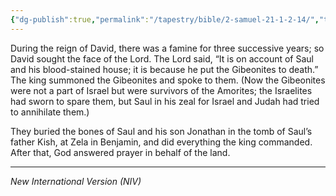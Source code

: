 ```yaml
---
{"dg-publish":true,"permalink":"/tapestry/bible/2-samuel-21-1-2-14/","title":"(2 Samuel 21:1–2,14","hide":true,"tags":["bible","bible-verse"],"dgHomeLink":true,"dgShowLocalGraph":true,"dgEnableSearch":true}
---
```


 During the reign of David, there was a famine for three successive years; so David sought the face of the Lord. The Lord said, “It is on account of Saul and his blood-stained house; it is because he put the Gibeonites to death.” The king summoned the Gibeonites and spoke to them. (Now the Gibeonites were not a part of Israel but were survivors of the Amorites; the Israelites had sworn to spare them, but Saul in his zeal for Israel and Judah had tried to annihilate them.)

They buried the bones of Saul and his son Jonathan in the tomb of Saul’s father Kish, at Zela in Benjamin, and did everything the king commanded. After that, God answered prayer in behalf of the land.

---
*New International Version (NIV)*